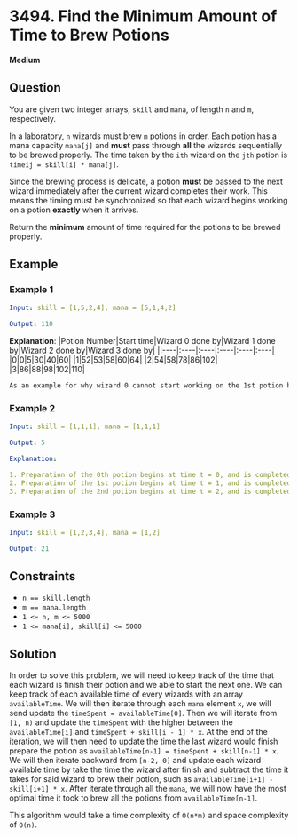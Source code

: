 # 3494. Find the Minimum Amount of Time to Brew Potions
**Medium**

## Question
You are given two integer arrays, `skill` and `mana`, of length `n` and `m`, respectively.

In a laboratory, `n` wizards must brew `m` potions in order. Each potion has a mana capacity `mana[j]` and **must** pass through **all** the wizards sequentially to be brewed properly. The time taken by the `ith` wizard on the `jth` potion is `timeij = skill[i] * mana[j]`.

Since the brewing process is delicate, a potion **must** be passed to the next wizard immediately after the current wizard completes their work. This means the timing must be synchronized so that each wizard begins working on a potion **exactly** when it arrives.

Return the **minimum** amount of time required for the potions to be brewed properly.

## Example
### Example 1
```yaml
Input: skill = [1,5,2,4], mana = [5,1,4,2]

Output: 110
```
**Explanation**:
|Potion Number|Start time|Wizard 0 done by|Wizard 1 done by|Wizard 2 done by|Wizard 3 done by|
|:----|:----|:----|:----|:----|:----|
|0|0|5|30|40|60|
|1|52|53|58|60|64|
|2|54|58|78|86|102|
|3|86|88|98|102|110|

```txt
As an example for why wizard 0 cannot start working on the 1st potion before time t = 52, consider the case where the wizards started preparing the 1st potion at time t = 50. At time t = 58, wizard 2 is done with the 1st potion, but wizard 3 will still be working on the 0th potion till time t = 60.
```

### Example 2
```yaml
Input: skill = [1,1,1], mana = [1,1,1]

Output: 5

Explanation:

1. Preparation of the 0th potion begins at time t = 0, and is completed by time t = 3.
2. Preparation of the 1st potion begins at time t = 1, and is completed by time t = 4.
3. Preparation of the 2nd potion begins at time t = 2, and is completed by time t = 5.
```

### Example 3
```yaml
Input: skill = [1,2,3,4], mana = [1,2]

Output: 21
```

## Constraints
- `n == skill.length`
- `m == mana.length`
- `1 <= n, m <= 5000`
- `1 <= mana[i], skill[i] <= 5000`

## Solution
In order to solve this problem, we will need to keep track of the time that each wizard is finish their potion and we able to start the next one. We can keep track of each available time of every wizards with an array `availableTime`. We will then iterate through each `mana` element `x`, we will send update the `timeSpent = availableTime[0]`. Then we will iterate from `[1, n)` and update the `timeSpent` with the higher between the `availableTime[i]` and `timeSpent + skill[i - 1] * x`. At the end of the iteration, we will then need to update the time the last wizard would finish prepare the potion as `availableTime[n-1] = timeSpent + skill[n-1] * x`. We will then iterate backward from `[n-2, 0]` and update each wizard available time by take the time the wizard after finish and subtract the time it takes for said wizard to brew their potion, such as `availableTime[i+1] - skill[i+1] * x`. After iterate through all the `mana`, we will now have the most optimal time it took to brew all the potions from `availableTime[n-1]`.

This algorithm would take a time complexity of `O(n*m)` and space complexity of `O(n)`.

